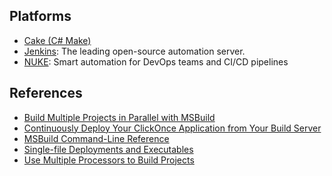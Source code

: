 
## Platforms

- [Cake (C# Make)](https://cakebuild.net/)
- [Jenkins](https://www.jenkins.io/): The leading open-source automation server.
- [NUKE](https://nuke.build/): Smart automation for DevOps teams and CI/CD pipelines

## References

- [Build Multiple Projects in Parallel with MSBuild](https://learn.microsoft.com/en-us/visualstudio/msbuild/building-multiple-projects-in-parallel-with-msbuild)
- [Continuously Deploy Your ClickOnce Application from Your Build Server](https://blog.danskingdom.com/continuously-deploy-your-clickonce-application-from-your-build-server/)
- [MSBuild Command-Line Reference](https://learn.microsoft.com/en-us/visualstudio/msbuild/msbuild-command-line-reference)
- [Single-file Deployments and Executables](https://learn.microsoft.com/en-us/dotnet/core/deploying/single-file/overview)
- [Use Multiple Processors to Build Projects](https://learn.microsoft.com/en-us/visualstudio/msbuild/using-multiple-processors-to-build-projects)
